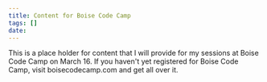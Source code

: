 ```yaml
---
title: Content for Boise Code Camp
tags: []
date: 
---
```


This is a place holder for content that I will provide for my sessions at Boise Code Camp on March 16\. If you haven't yet registered for Boise Code Camp, visit boisecodecamp.com and get all over it.